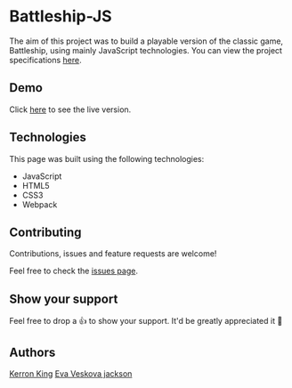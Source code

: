 # Battleship-JS

The aim of this project was to build a playable version of the classic game, Battleship, using mainly JavaScript technologies. You can view the project specifications [here](https://www.theodinproject.com/courses/javascript/lessons/battleship).

## Demo

Click [here](https://rawcdn.githack.com/KerronKing/Battleship-JS/2744e1d480ce54d688546b6b87e00dc4f3aa85c6/dist/index.html) to see the live version.

## Technologies

This page was built using the following technologies:
- JavaScript 
- HTML5
- CSS3
- Webpack

## Contributing

Contributions, issues and feature requests are welcome!

Feel free to check the [issues page](https://github.com/KerronKing/Battleship-JS/issues).

## Show your support

Feel free to drop a :+1: to show your support. It'd be greatly appreciated it :pray:

## Authors

[Kerron King](https://github.com/KerronKing)
[Eva Veskova jackson](https://github.com/evaveskova)
